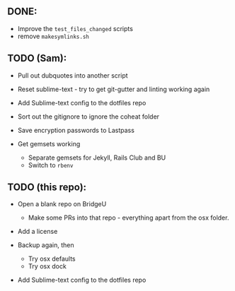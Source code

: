 ## DONE:
- Improve the `test_files_changed` scripts
- remove `makesymlinks.sh`

## TODO (Sam):
- Pull out dubquotes into another script
- Reset sublime-text - try to get git-gutter and linting working again
- Add Sublime-text config to the dotfiles repo

- Sort out the gitignore to ignore the coheat folder
- Save encryption passwords to Lastpass

- Get gemsets working
    + Separate gemsets for Jekyll, Rails Club and BU
    + Switch to `rbenv`

## TODO (this repo):
- Open a blank repo on BridgeU
  + Make some PRs into that repo - everything apart from the osx folder.

- Add a license
- Backup again, then
  + Try osx defaults
  + Try osx dock
- Add Sublime-text config to the dotfiles repo
